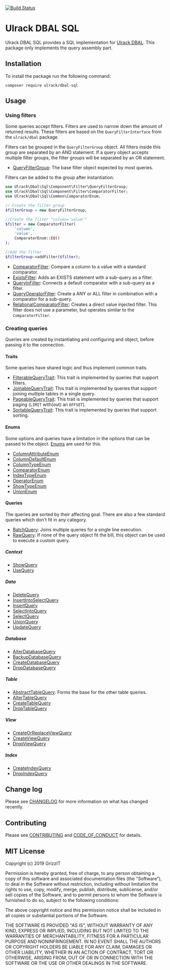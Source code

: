[![Build Status](https://travis-ci.com/ulrack/dbal-sql.svg?branch=master)](https://travis-ci.com/ulrack/dbal-sql)

# Ulrack DBAL SQL

Ulrack DBAL SQL provides a SQL implementation for [Ulrack DBAL](https://github.com/ulrack/dbal).
This package only implements the query assembly part.

## Installation

To install the package run the following command:

```
composer require ulrack/dbal-sql
```

## Usage

### Using filters

Some queries accept filters. Filters are used to narrow down the amount of
returned results. These filters are based on the `QueryFilterInterface` from the
`ulrack/dbal` package.

Filters can be grouped in the `QueryFilterGroup` object. All filters inside this
group are separated by an AND statement. If a query object accepts multiple filter
groups, the filter groups will be separated by an OR statement.

- [QueryFilterGroup](src/Component/Filter/QueryFilterGroup.php): The base filter object
expected by most queries.

Filters can be added to the group after instantiation:
```php
use Ulrack\Dbal\Sql\Component\Filter\QueryFilterGroup;
use Ulrack\Dbal\Sql\Component\Filter\ComparatorFilter;
use Ulrack\Dbal\Sql\Common\ComparatorEnum;

// Create the filter group
$filterGroup = new QueryFilterGroup;

//Create the filter "column='value'"
$filter = new ComparatorFilter(
    'column',
    'value',
    ComparatorEnum::EQ()
);

//Add the filter
$filterGroup->addFilter($filter);
```

- [ComparatorFilter](src/Component/Filter/ComparatorFilter.php): Compare a column to a
value with a standard comparator.
- [ExistsFilter](src/Component/Filter/ExistsFilter.php): Adds an EXISTS statement with a
sub-query as a filter.
- [QueryInFilter](src/Component/Filter/QueryInFilter.php): Connects a default comparator
with a sub-query as a filter.
- [QueryOperatorFilter](src/Component/Filter/QueryOperatorFilter.php): Create a ANY or ALL
filter in combination with a comparator for a sub-query.
- [RelationalComparatorFilter](src/Component/Filter/RelationalComparatorFilter.php): Creates
a direct value injected filter. This filter does not use a parameter, but
operates similar to the `ComparatorFilter`.

### Creating queries

Queries are created by instantiating and configuring and object, before passing
it to the connection.

#### Traits

Some queries have shared logic and thus implement common traits.

- [FilterableQueryTrait](src/Component/FilterableQueryTrait.php): This trait is
implemented by queries that support filters.
- [JoinableQueryTrait](src/Component/JoinableQueryTrait.php): This trait is
implemented by queries that support joining multiple tables in a single query.
- [PageableQueryTrait](src/Component/PageableQueryTrait.php): This trait is
implemented by queries that support paging (`LIMIT` with(out) an `OFFSET`).
- [SortableQueryTrait](src/Component/SortableQueryTrait.php): This trait is
implemented by queries that support sorting.

#### Enums

Some options and queries have a limitation in the options that can be passed to
the object. [Enums](https://github.com/ulrack/enum) are used for this.

- [ColumnAttributeEnum](src/Common/ColumnAttributeEnum.php)
- [ColumnDefaultEnum](src/Common/ColumnDefaultEnum.php)
- [ColumnTypeEnum](src/Common/ColumnTypeEnum.php)
- [ComparatorEnum](src/Common/ComparatorEnum.php)
- [IndexTypeEnum](src/Common/IndexTypeEnum.php)
- [OperatorEnum](src/Common/OperatorEnum.php)
- [ShowTypeEnum](src/Common/ShowTypeEnum.php)
- [UnionEnum](src/Common/UnionEnum.php)

#### Queries

The queries are sorted by their affecting goal. There are also a few standard
queries which don't fit in any category.

- [BatchQuery](src/Component/Query/BatchQuery.php): Joins multiple queries for a single
line execution.
- [RawQuery](src/Component/Query/RawQuery.php): If none of the query object fit the bill,
this object can be used to execute a custom query.

##### Context

- [ShowQuery](src/Component/Query/Context/ShowQuery.php)
- [UseQuery](src/Component/Query/Context/UseQuery.php)

##### Data

- [DeleteQuery](src/Component/Query/Data/DeleteQuery.php)
- [InsertIntoSelectQuery](src/Component/Query/Data/InsertIntoSelectQuery.php)
- [InsertQuery](src/Component/Query/Data/InsertQuery.php)
- [SelectIntoQuery](src/Component/Query/Data/SelectIntoQuery.php)
- [SelectQuery](src/Component/Query/Data/SelectQuery.php)
- [UnionQuery](src/Component/Query/Data/UnionQuery.php)
- [UpdateQuery](src/Component/Query/Data/UpdateQuery.php)

##### Database

- [AlterDatabaseQuery](src/Component/Query/Database/AlterDatabaseQuery.php)
- [BackupDatabaseQuery](src/Component/Query/Database/BackupDatabaseQuery.php)
- [CreateDatabaseQuery](src/Component/Query/Database/CreateDatabaseQuery.php)
- [DropDatabaseQuery](src/Component/Query/Database/DropDatabaseQuery.php)

##### Table

- [AbstractTableQuery](src/Component/Query/Table/AbstractTableQuery.php): Forms the base
for the other table queries.
- [AlterTableQuery](src/Component/Query/Table/AlterTableQuery.php)
- [CreateTableQuery](src/Component/Query/Table/CreateTableQuery.php)
- [DropTableQuery](src/Component/Query/Table/DropTableQuery.php)

##### View

- [CreateOrReplaceViewQuery](src/Component/Query/View/CreateOrReplaceViewQuery.php)
- [CreateViewQuery](src/Component/Query/View/CreateViewQuery.php)
- [DropViewQuery](src/Component/Query/View/DropViewQuery.php)

##### Index

- [CreateIndexQuery](src/Component/Query/Index/CreateIndexQuery)
- [DropIndexQuery](src/Component/Query/Index/DropIndexQuery)

## Change log

Please see [CHANGELOG](CHANGELOG.md) for more information on what has changed recently.

## Contributing

Please see [CONTRIBUTING](CONTRIBUTING.md) and [CODE_OF_CONDUCT](CODE_OF_CONDUCT.md) for details.

## MIT License

Copyright (c) 2019 GrizzIT

Permission is hereby granted, free of charge, to any person obtaining a copy
of this software and associated documentation files (the "Software"), to deal
in the Software without restriction, including without limitation the rights
to use, copy, modify, merge, publish, distribute, sublicense, and/or sell
copies of the Software, and to permit persons to whom the Software is
furnished to do so, subject to the following conditions:

The above copyright notice and this permission notice shall be included in all
copies or substantial portions of the Software.

THE SOFTWARE IS PROVIDED "AS IS", WITHOUT WARRANTY OF ANY KIND, EXPRESS OR
IMPLIED, INCLUDING BUT NOT LIMITED TO THE WARRANTIES OF MERCHANTABILITY,
FITNESS FOR A PARTICULAR PURPOSE AND NONINFRINGEMENT. IN NO EVENT SHALL THE
AUTHORS OR COPYRIGHT HOLDERS BE LIABLE FOR ANY CLAIM, DAMAGES OR OTHER
LIABILITY, WHETHER IN AN ACTION OF CONTRACT, TORT OR OTHERWISE, ARISING FROM,
OUT OF OR IN CONNECTION WITH THE SOFTWARE OR THE USE OR OTHER DEALINGS IN THE
SOFTWARE.
